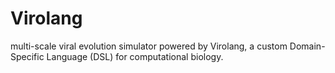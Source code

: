 # Virolang
 multi-scale viral evolution simulator powered by Virolang, a custom Domain-Specific Language (DSL) for computational biology.
